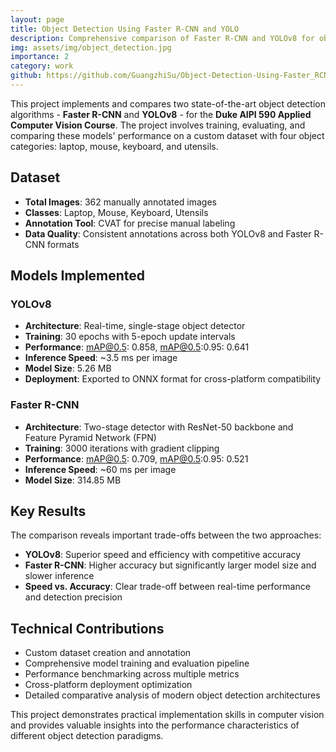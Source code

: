 ```yaml
---
layout: page
title: Object Detection Using Faster R-CNN and YOLO
description: Comprehensive comparison of Faster R-CNN and YOLOv8 for object detection on a custom dataset with laptop, mouse, keyboard, and utensils.
img: assets/img/object_detection.jpg
importance: 2
category: work
github: https://github.com/GuangzhiSu/Object-Detection-Using-Faster_RCNN-and-YOLO
---
```


This project implements and compares two state-of-the-art object detection algorithms - **Faster R-CNN** and **YOLOv8** - for the **Duke AIPI 590 Applied Computer Vision Course**. The project involves training, evaluating, and comparing these models' performance on a custom dataset with four object categories: laptop, mouse, keyboard, and utensils.

## Dataset

- **Total Images**: 362 manually annotated images
- **Classes**: Laptop, Mouse, Keyboard, Utensils
- **Annotation Tool**: CVAT for precise manual labeling
- **Data Quality**: Consistent annotations across both YOLOv8 and Faster R-CNN formats

## Models Implemented

### YOLOv8
- **Architecture**: Real-time, single-stage object detector
- **Training**: 30 epochs with 5-epoch update intervals
- **Performance**: mAP@0.5: 0.858, mAP@0.5:0.95: 0.641
- **Inference Speed**: ~3.5 ms per image
- **Model Size**: 5.26 MB
- **Deployment**: Exported to ONNX format for cross-platform compatibility

### Faster R-CNN
- **Architecture**: Two-stage detector with ResNet-50 backbone and Feature Pyramid Network (FPN)
- **Training**: 3000 iterations with gradient clipping
- **Performance**: mAP@0.5: 0.709, mAP@0.5:0.95: 0.521
- **Inference Speed**: ~60 ms per image
- **Model Size**: 314.85 MB

## Key Results

The comparison reveals important trade-offs between the two approaches:

- **YOLOv8**: Superior speed and efficiency with competitive accuracy
- **Faster R-CNN**: Higher accuracy but significantly larger model size and slower inference
- **Speed vs. Accuracy**: Clear trade-off between real-time performance and detection precision

## Technical Contributions

- Custom dataset creation and annotation
- Comprehensive model training and evaluation pipeline
- Performance benchmarking across multiple metrics
- Cross-platform deployment optimization
- Detailed comparative analysis of modern object detection architectures

This project demonstrates practical implementation skills in computer vision and provides valuable insights into the performance characteristics of different object detection paradigms.
